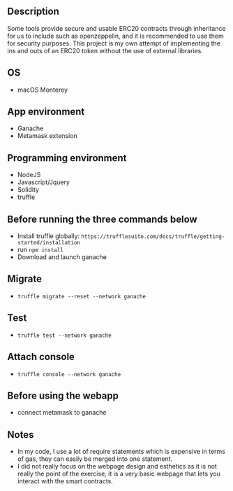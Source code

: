## Description
Some tools provide secure and usable ERC20 contracts through inheritance for us to include such as openzeppelin, and it is recommended to use them for security purposes. This project is my own attempt of implementing the ins and outs of an ERC20 token without the use of external libraries.

## OS
- macOS Monterey

## App environment
- Ganache
- Metamask extension

## Programming environment
- NodeJS
- Javascript/Jquery
- Solidity
- truffle

## Before running the three commands below
- Install truffle globally: ``https://trufflesuite.com/docs/truffle/getting-started/installation``
- run ``npm install``  
- Download and launch ganache

## Migrate
- ``truffle migrate --reset --network ganache``

## Test
- ``truffle test --network ganache``

## Attach console
- ``truffle console --network ganache``

## Before using the webapp
- connect metamask to ganache

## Notes
- In my code, I use a lot of require statements which is expensive in terms of gas, they can easily be merged into one statement.
- I did not really focus on the webpage design and esthetics as it is not really the point of the exercise, it is a very basic webpage that lets you interact with the smart contracts.
